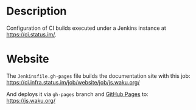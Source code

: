 # Description

Configuration of CI builds executed under a Jenkins instance at https://ci.status.im/.

# Website

The `Jenkinsfile.gh-pages` file builds the documentation site with this job:
https://ci.infra.status.im/job/website/job/js.waku.org/

And deploys it via `gh-pages` branch and [GitHub Pages](https://pages.github.com/) to:
https://js.waku.org/
